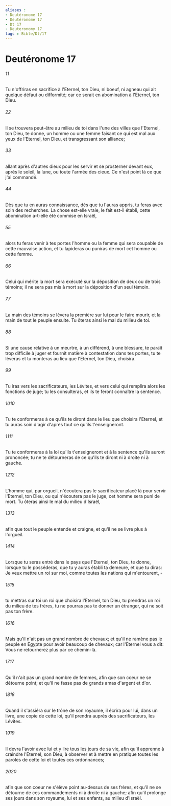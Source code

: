 ```yaml
---
aliases : 
- Deutéronome 17
- Deutéronome 17
- Dt 17
- Deuteronomy 17
tags : Bible/Dt/17
---
```


# Deutéronome 17

###### 11
Tu n'offriras en sacrifice à l'Eternel, ton Dieu, ni boeuf, ni agneau qui ait quelque défaut ou difformité; car ce serait en abomination à l'Eternel, ton Dieu.
###### 22
Il se trouvera peut-être au milieu de toi dans l'une des villes que l'Eternel, ton Dieu, te donne, un homme ou une femme faisant ce qui est mal aux yeux de l'Eternel, ton Dieu, et transgressant son alliance;
###### 33
allant après d'autres dieux pour les servir et se prosterner devant eux, après le soleil, la lune, ou toute l'armée des cieux. Ce n'est point là ce que j'ai commandé.
###### 44
Dès que tu en auras connaissance, dès que tu l'auras appris, tu feras avec soin des recherches. La chose est-elle vraie, le fait est-il établi, cette abomination a-t-elle été commise en Israël,
###### 55
alors tu feras venir à tes portes l'homme ou la femme qui sera coupable de cette mauvaise action, et tu lapideras ou puniras de mort cet homme ou cette femme.
###### 66
Celui qui mérite la mort sera exécuté sur la déposition de deux ou de trois témoins; il ne sera pas mis à mort sur la déposition d'un seul témoin.
###### 77
La main des témoins se lèvera la première sur lui pour le faire mourir, et la main de tout le peuple ensuite. Tu ôteras ainsi le mal du milieu de toi.
###### 88
Si une cause relative à un meurtre, à un différend, à une blessure, te paraît trop difficile à juger et fournit matière à contestation dans tes portes, tu te lèveras et tu monteras au lieu que l'Eternel, ton Dieu, choisira.
###### 99
Tu iras vers les sacrificateurs, les Lévites, et vers celui qui remplira alors les fonctions de juge; tu les consulteras, et ils te feront connaître la sentence.
###### 1010
Tu te conformeras à ce qu'ils te diront dans le lieu que choisira l'Eternel, et tu auras soin d'agir d'après tout ce qu'ils t'enseigneront.
###### 1111
Tu te conformeras à la loi qu'ils t'enseigneront et à la sentence qu'ils auront prononcée; tu ne te détourneras de ce qu'ils te diront ni à droite ni à gauche.
###### 1212
L'homme qui, par orgueil, n'écoutera pas le sacrificateur placé là pour servir l'Eternel, ton Dieu, ou qui n'écoutera pas le juge, cet homme sera puni de mort. Tu ôteras ainsi le mal du milieu d'Israël,
###### 1313
afin que tout le peuple entende et craigne, et qu'il ne se livre plus à l'orgueil.
###### 1414
Lorsque tu seras entré dans le pays que l'Eternel, ton Dieu, te donne, lorsque tu le posséderas, que tu y auras établi ta demeure, et que tu diras: Je veux mettre un roi sur moi, comme toutes les nations qui m'entourent, -
###### 1515
tu mettras sur toi un roi que choisira l'Eternel, ton Dieu, tu prendras un roi du milieu de tes frères, tu ne pourras pas te donner un étranger, qui ne soit pas ton frère.
###### 1616
Mais qu'il n'ait pas un grand nombre de chevaux; et qu'il ne ramène pas le peuple en Egypte pour avoir beaucoup de chevaux; car l'Eternel vous a dit: Vous ne retournerez plus par ce chemin-là.
###### 1717
Qu'il n'ait pas un grand nombre de femmes, afin que son coeur ne se détourne point; et qu'il ne fasse pas de grands amas d'argent et d'or.
###### 1818
Quand il s'assiéra sur le trône de son royaume, il écrira pour lui, dans un livre, une copie de cette loi, qu'il prendra auprès des sacrificateurs, les Lévites.
###### 1919
Il devra l'avoir avec lui et y lire tous les jours de sa vie, afin qu'il apprenne à craindre l'Eternel, son Dieu, à observer et à mettre en pratique toutes les paroles de cette loi et toutes ces ordonnances;
###### 2020
afin que son coeur ne s'élève point au-dessus de ses frères, et qu'il ne se détourne de ces commandements ni à droite ni à gauche; afin qu'il prolonge ses jours dans son royaume, lui et ses enfants, au milieu d'Israël.

